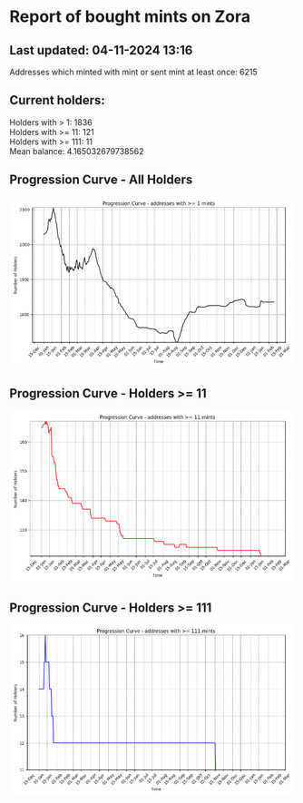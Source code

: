 # Report of bought mints on Zora
## Last updated: 04-11-2024 13:16
Addresses which minted with mint or sent mint at least once: 6215

## Current holders:
Holders with > 1: 1836  
Holders with >= 11: 121  
Holders with >= 111: 11  
Mean balance: 4.165032679738562  

## Progression Curve - All Holders
![addresses with >= 1 mint](progression_curve_all.png)
## Progression Curve - Holders >= 11
![addresses with >= 11 mints](progression_curve_gt_11.png)
## Progression Curve - Holders >= 111
![addresses with >= 111 mints](progression_curve_gt_111.png)
